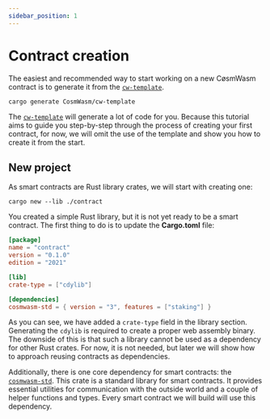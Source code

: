 ```yaml
---
sidebar_position: 1
---
```


# Contract creation

The easiest and recommended way to start working on a new CøsmWasm contract is to generate it from
the [`cw-template`](https://github.com/CosmWasm/cw-template).

```shell title="terminal"
cargo generate CosmWasm/cw-template
```

The [`cw-template`](https://github.com/CosmWasm/cw-template) will generate a lot of code for you.
Because this tutorial aims to guide you step-by-step through the process of creating your first
contract, for now, we will omit the use of the template and show you how to create it from the start.

## New project

As smart contracts are Rust library crates, we will start with creating one:

```shell title="terminal"
cargo new --lib ./contract
```

You created a simple Rust library, but it is not yet ready to be a smart contract.
The first thing to do is to update the **Cargo.toml** file:

```toml title="Cargo.toml"
[package]
name = "contract"
version = "0.1.0"
edition = "2021"

[lib]
crate-type = ["cdylib"]

[dependencies]
cosmwasm-std = { version = "3", features = ["staking"] }
```

As you can see, we have added a `crate-type` field in the library section. Generating the `cdylib` is
required to create a proper web assembly binary. The downside of this is that such a library cannot
be used as a dependency for other Rust crates. For now, it is not needed, but later we will show
how to approach reusing contracts as dependencies.

Additionally, there is one core dependency for smart contracts: the
[`cosmwasm-std`](https://docs.rs/cosmwasm-std/latest/cosmwasm_std/). This crate is a standard
library for smart contracts. It provides essential utilities for communication with the outside
world and a couple of helper functions and types. Every smart contract we will build will use this
dependency.
